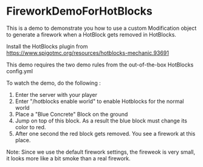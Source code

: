# FireworkDemoForHotBlocks
This is a demo to demonstrate you how to use a custom Modification object to generate a firework when a HotBlock gets removed in HotBlocks.

Install the HotBlocks plugin from https://www.spigotmc.org/resources/hotblocks-mechanic.93691

This demo requires the two demo rules from the out-of-the-box HotBlocks config.yml

To watch the demo, do the following :
1. Enter the server with your player
2. Enter "/hotblocks enable world" to enable Hotblocks for the normal world
3. Place a "Blue Concrete" Block on the ground
4. Jump on top of this block. As a result the blue block must change its color to red.
5. After one second the red block gets removed. You see a firework at this place.

Note: Since we use the default firework settings, the fireweok is very small, it looks more like a bit smoke than a real firework.

